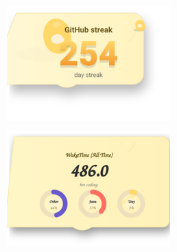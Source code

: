 <div align="center" style="display:flex; justify-content:center; gap:16px; flex-wrap:wrap; margin-top:28px;">
  <div style="flex:0 0 auto;">
    <a href="https://github.com/Someshdiwan/Someshdiwan" rel="noopener">
      <img src="./streak.svg" alt="GitHub streak" width="380"/>
    </a>
  </div>
  <div style="flex:0 0 auto;">
    <a href="https://wakatime.com/@SomeshDiwan" target="_blank" rel="noopener">
      <img src="./wakatime.svg" alt="WakaTime (all time)" width="380"/>
    </a>
  </div>
</div>
